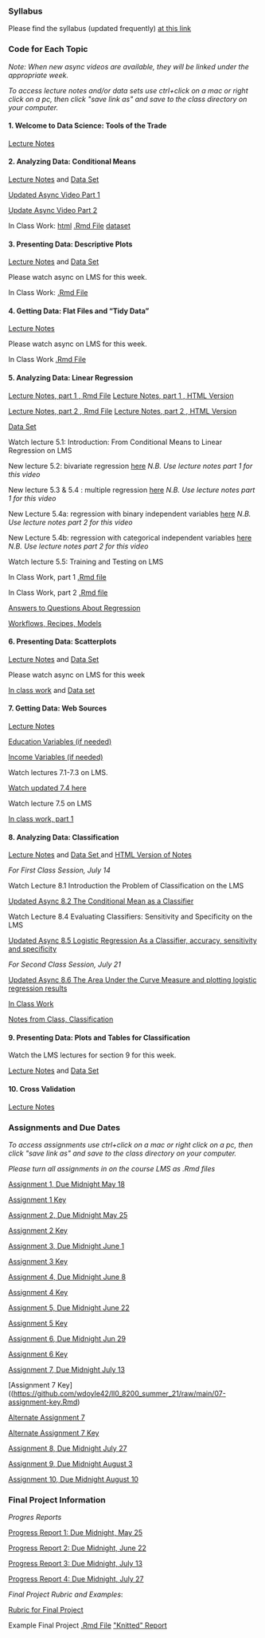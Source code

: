 ### Syllabus

Please find the syllabus (updated frequently) [at this link](https://raw.githack.com/wdoyle42/ll0_8200_summer_21/main/LLO-8200-Syllabus.html)

### Code for Each Topic 

*Note: When new async videos are available, they will be linked under the appropriate week.*

*To access lecture notes and/or data sets use ctrl+click on a mac or right click on a pc, then click "save link as" and save to the class directory on your computer.*

#### 1\. Welcome to Data Science: Tools of the Trade

[Lecture Notes](https://raw.githack.com/wdoyle42/ll0_8200_summer_21/main/01-intro.Rmd)  

#### 2\. Analyzing Data: Conditional Means

[Lecture Notes](https://raw.githack.com/wdoyle42/ll0_8200_summer_21/main/02-conditional_means.Rmd) and [Data Set](https://github.com/wdoyle42/ll0_8200_summer_21/raw/main/sc_debt.Rds)  

[Updated Async Video Part 1](https://youtu.be/NQtvxw9CNCU)

[Update Async Video Part 2](https://youtu.be/K3f-5fb-lL0)

In Class Work: [html](https://raw.githack.com/wdoyle42/ll0_8200_summer_21/main/02-conditional-means-inclass.html) [.Rmd File](https://github.com/wdoyle42/ll0_8200_summer_21/raw/main/02-conditional-means-inclass.Rmd) [dataset](https://raw.githack.com/wdoyle42/ll0_8200_summer_21/main/caschool.rdata)

#### 3\. Presenting Data: Descriptive Plots

[Lecture Notes](https://github.com/wdoyle42/ll0_8200_summer_21/raw/main/03-plot_means.Rmd) and  [Data Set](https://github.com/wdoyle42/ll0_8200_summer_21/raw/main/attrition.Rdata)  

Please watch async on LMS for this week. 

In Class Work: [.Rmd File](https://github.com/wdoyle42/ll0_8200_summer_21/raw/main/03-plot-means-inclass.Rmd)

#### 4\. Getting Data: Flat Files and “Tidy Data” 

[Lecture Notes](https://github.com/wdoyle42/ll0_8200_summer_21/raw/main/04-flat_data.Rmd) 

Please watch async on LMS for this week. 

In Class Work [.Rmd File](https://github.com/wdoyle42/ll0_8200_summer_21/raw/main/04-flat-data-inclass.Rmd)

#### 5\. Analyzing Data: Linear Regression

[Lecture Notes, part 1 , Rmd File](https://github.com/wdoyle42/ll0_8200_summer_21/raw/main/05-regression.Rmd)
[Lecture Notes, part 1 , HTML Version](https://raw.githack.com/wdoyle42/ll0_8200_summer_21/main/05-regression.html)


[Lecture Notes, part 2 , Rmd File](https://github.com/wdoyle42/ll0_8200_summer_21/raw/main/05-regression-2.Rmd)
[Lecture Notes, part 2 , HTML Version](https://raw.githack.com/wdoyle42/ll0_8200_summer_21/main/05-regression-2.html)


[Data Set](https://github.com/wdoyle42/ll0_8200_summer_21/raw/main/area_data.Rds)

Watch lecture 5.1: Introduction: From Conditional Means to Linear Regression on LMS

New lecture 5.2: bivariate regression [here](https://youtu.be/8P5CLj5Vy70) *N.B. Use lecture notes part 1 for this video*

New lecture 5.3 & 5.4 : multiple regression [here](https://youtu.be/6s5__DICHDg) *N.B. Use lecture notes part 1 for this video*

New Lecture 5.4a: regression with binary independent variables [here](https://youtu.be/llfHYO_MujY) *N.B. Use lecture notes part 2 for this video*

New Lecture 5.4b: regression with categorical independent variables [here](https://youtu.be/hm33VbjQZMY) *N.B. Use lecture notes part 2 for this video*

Watch lecture 5.5: Training and Testing on LMS

In Class Work, part 1 [.Rmd file](https://github.com/wdoyle42/ll0_8200_summer_21/raw/main/05-regression-inclass-1.Rmd)

In Class Work, part 2 [.Rmd file](https://github.com/wdoyle42/ll0_8200_summer_21/raw/main/05-regression-inclass-2.Rmd)

[Answers to Questions About Regression](https://docs.google.com/document/d/1oI0oGssiwMyBo9rRfnJn9OEbQdmhLr_SGXibpzqpWFM/edit)

[Workflows, Recipes, Models](https://docs.google.com/document/d/1sHU7i1eULDPc2FUSqJBaZFczoZ1Z6UqSsTNpNE0gzC4/edit?usp=sharing)


#### 6\. Presenting Data: Scatterplots

[Lecture Notes](https://github.com/wdoyle42/ll0_8200_summer_21/raw/main/06-scatterplots.Rmd)  and
[Data Set](https://github.com/wdoyle42/ll0_8200_summer_21/raw/main/els.Rdata)

Please watch async on LMS for this week

[In class work](https://github.com/wdoyle42/ll0_8200_summer_21/raw/main/06-scatterplots_inclass.Rmd) and 
[Data set](https://github.com/wdoyle42/ll0_8200_summer_21/raw/main/cex.RData)

#### 7\. Getting Data: Web Sources 

[Lecture Notes](https://github.com/wdoyle42/ll0_8200_summer_21/raw/main/07-webscraping.Rmd)

[Education Variables (if needed)](https://github.com/wdoyle42/ll0_8200_summer_21/raw/main/educ_vars.Rdata)

[Income Variables (if needed)](https://github.com/wdoyle42/ll0_8200_summer_21/raw/main/income_vars.Rdata)

Watch lectures 7.1-7.3 on LMS. 

[Watch updated 7.4 here](https://www.youtube.com/watch?v=NHbs55PTb-g)

Watch lecture 7.5 on LMS

[In class work, part 1](https://github.com/wdoyle42/ll0_8200_summer_21/raw/main/07-webscraping-inclass-part-1.Rmd)

#### 8\. Analyzing Data: Classification  

[Lecture Notes](https://github.com/wdoyle42/ll0_8200_summer_21/raw/main/08-classification.Rmd) and [Data Set ](https://github.com/wdoyle42/ll0_8200_summer_21/raw/main/za.RData) and [HTML Version of Notes](https://raw.githack.com/wdoyle42/ll0_8200_summer_21/main/08-classification.html)

*For First Class Session, July 14*

Watch Lecture 8.1 Introduction the Problem of Classification on the LMS

[Updated Async 8.2 The Conditional Mean as a Classifier](https://youtu.be/IIEvyvsVO7Q)

Watch Lecture 8.4 Evaluating Classifiers: Sensitivity and Specificity on the LMS

[Updated Async 8.5 Logistic Regression As a Classifier, accuracy, sensitivity and specificity](https://youtu.be/KbmEJkslBeE)

*For Second Class Session, July 21*

[Updated Async 8.6 The Area Under the Curve Measure and plotting logistic regression results](https://youtu.be/IhCJOZJv_O8)

[In Class Work](https://github.com/wdoyle42/ll0_8200_summer_21/raw/main/08-classification-inclass.Rmd)

[Notes from Class, Classification](https://docs.google.com/document/d/1I1hgj-Pn4keldsdcx84Z46z9kkXkB8N6jvhfD8NI7uE/edit?usp=sharing)

#### 9\. Presenting Data: Plots and Tables for Classification  

Watch the LMS lectures for section 9 for this week. 

[Lecture Notes](https://github.com/wdoyle42/ll0_8200_summer_21/raw/main/09-plots_classification.Rmd) and [Data Set](https://github.com/wdoyle42/ll0_8200_summer_21/raw/main/za.Rdata)


#### 10\. Cross Validation  
[Lecture Notes](https://github.com/wdoyle42/ll0_8200_summer_21/raw/main/10-cross_validation.Rmd) 


### Assignments and Due Dates

*To access assignments use ctrl+click on a mac or right click on a pc, then click "save link as" and save to the class directory on your computer.*

*Please turn all assignments in on the course LMS as .Rmd files*

[Assignment 1, Due Midnight May 18](https://raw.githack.com/wdoyle42/ll0_8200_summer_21/main/01-assignment.Rmd)

[Assignment 1 Key](https://github.com/wdoyle42/ll0_8200_summer_21/raw/main/01-assignment-key.Rmd)

[Assignment 2, Due Midnight May 25](https://github.com/wdoyle42/ll0_8200_summer_21/raw/main/02-assignment.Rmd)

[Assignment 2 Key](https://github.com/wdoyle42/ll0_8200_summer_21/raw/main/02-assignment-key.Rmd)

[Assignment 3, Due Midnight June 1](https://github.com/wdoyle42/ll0_8200_summer_21/raw/main/03-assignment.Rmd)

[Assignment 3 Key](https://github.com/wdoyle42/ll0_8200_summer_21/raw/main/03-assignment-key.Rmd)

[Assignment 4, Due Midnight June 8](https://github.com/wdoyle42/ll0_8200_summer_21/raw/main/04-assignment.Rmd)

[Assignment 4 Key](https://github.com/wdoyle42/ll0_8200_summer_21/raw/main/04-assignment-key.Rmd)

[Assignment 5, Due Midnight June 22](https://github.com/wdoyle42/ll0_8200_summer_21/raw/main/05-assignment.Rmd)

[Assignment 5 Key](https://github.com/wdoyle42/ll0_8200_summer_21/raw/main/05-assignment-key.Rmd)

[Assignment 6, Due Midnight Jun 29](https://github.com/wdoyle42/ll0_8200_summer_21/raw/main/06-assignment.Rmd)

[Assignment 6 Key](https://github.com/wdoyle42/ll0_8200_summer_21/raw/main/06-assignment-key.Rmd)

[Assignment 7, Due Midnight July 13](https://github.com/wdoyle42/ll0_8200_summer_21/raw/main/07-assignment.Rmd)

[Assignment 7 Key]((https://github.com/wdoyle42/ll0_8200_summer_21/raw/main/07-assignment-key.Rmd)

[Alternate Assignment 7](https://github.com/wdoyle42/ll0_8200_summer_21/raw/main/07-assignment-alternate.Rmd)

[Alternate Assignment 7 Key](https://github.com/wdoyle42/ll0_8200_summer_21/raw/main/07-assignment-alternate-key.Rmd)

[Assignment 8, Due Midnight July 27](https://github.com/wdoyle42/ll0_8200_summer_21/raw/main/08-assignment.Rmd)

[Assignment 9, Due Midnight August 3](https://github.com/wdoyle42/ll0_8200_summer_21/raw/main/09-assignment.Rmd)

[Assignment 10, Due Midnight August 10](https://github.com/wdoyle42/ll0_8200_summer_21/raw/main/10-assignment.Rmd)

### Final Project Information

*Progres Reports*

[Progress Report 1: Due  Midnight, May 25](https://github.com/wdoyle42/ll0_8200_summer_21/raw/main/01-progress-report.Rmd)

[Progress Report 2: Due Midnight, June 22](https://github.com/wdoyle42/ll0_8200_summer_21/raw/main/02-progress-report.Rmd)

[Progress Report 3: Due Midnight, July 13](https://github.com/wdoyle42/ll0_8200_summer_21/raw/main/03-progress-report.Rmd)

[Progress Report 4: Due Midnight, July 27](https://github.com/wdoyle42/ll0_8200_summer_21/raw/main/04-progress-report.Rmd)

*Final Project Rubric and Examples*: 

[Rubric for Final Project](https://github.com/wdoyle42/ll0_8200_summer_21/blob/main/final_project_rubric.md)

Example Final Project [.Rmd File](https://github.com/wdoyle42/ll0_8200_summer_21/raw/main/example_report.Rmd)  ["Knitted" Report](https://raw.githack.com/wdoyle42/ll0_8200_summer_21/main/example_report.html)


